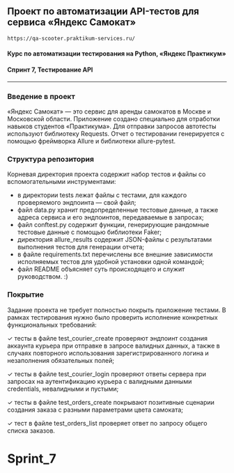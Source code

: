 ## Проект по автоматизации API-тестов для сервиса «Яндекс Самокат»
`https://qa-scooter.praktikum-services.ru/`

#### Курс по автоматизации тестирования на Python, «Яндекс Практикум»
#### Спринт 7, Тестирование API

---
### Введение в проект
«Яндекс Самокат» — это сервис для аренды самокатов в Москве и Московской области. Приложение создано специально для
отработки навыков студентов «Практикума».
Для отправки запросов автотесты используют библиотеку Requests. Отчет о тестировании генерируется с помощью фреймворка
Allure и библиотеки allure-pytest.

### Структура репозитория

Корневая директория проекта содержит набор тестов и файлы со вспомогательными инструментами:
- в директории tests лежат файлы с тестами, для каждого проверяемого эндпоинта — свой файл;
- файл data.py хранит предопределенные тестовые данные, а также адреса сервиса и его эндпоинтов, передаваемые в запросах;
- файл conftest.py содержит функции, генерирующие рандомные тестовые данные с помощью библиотеки Faker;
- директория allure_results содержит JSON-файлы с результатами выполнения тестов для генерации отчета;
- в файле requirements.txt перечислены все внешние зависимости исполняемых тестов для удобной установки одной командой;
- файл README объясняет суть происходящего и служит руководством. :)

### Покрытие
Задание проекта не требует полностью покрыть приложение тестами. В рамках тестирования нужно было проверить исполнение
конкретных функциональных требований:

✓ тесты в файле test_courier_create проверяют эндпоинт создания аккаунта курьера при отправке в запросе валидных данных,
а также в случаях повторного использования зарегистрированного логина и незаполнения обязательных полей;

✓ тесты в файле test_courier_login проверяют ответы сервера при запросах на аутентификацию курьера с валидными данными
credentials, невалидными и пустыми; 

✓ тесты в файле test_orders_create покрывают позитивные сценарии создания заказа с разными параметрами цвета самоката;

✓ тест в файле test_orders_list проверяет ответ по запросу общего списка заказов.

# Sprint_7
